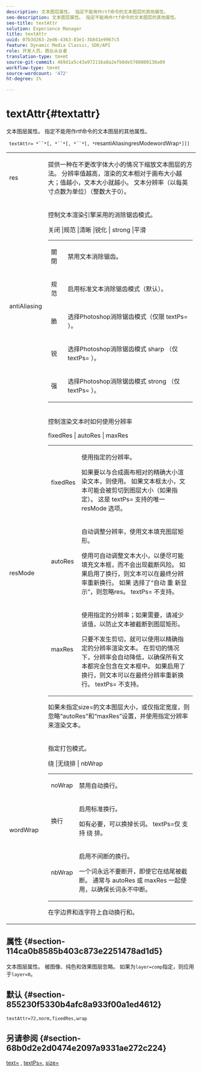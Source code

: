 ```yaml
---
description: 文本图层属性。 指定不能用作rtf命令的文本图层的其他属性。
seo-description: 文本图层属性。 指定不能用作rtf命令的文本图层的其他属性。
seo-title: textAttr
solution: Experience Manager
title: textAttr
uuid: 07b3d263-2ed6-4363-83e1-3b841e9967c5
feature: Dynamic Media Classic，SDK/API
role: 开发人员，商业从业者
translation-type: tm+mt
source-git-commit: 469d1a5c43a972116a8a2efb0de5708800130a99
workflow-type: tm+mt
source-wordcount: '472'
ht-degree: 1%

---
```



# textAttr{#textattr}

文本图层属性。 指定不能用作rtf命令的文本图层的其他属性。

` textAttr= *``*[, *``*[, *``*[, *`resantiAliasingresModewordWrap`*]]]`

<table id="simpletable_0072BF7DF52B4959A14EDEF60A6EBDEE"> 
 <tr class="strow"> 
  <td class="stentry"> <p> <span class="codeph"> <span class="varname"> res  </span> </span> </p> </td> 
  <td class="stentry"> <p>提供一种在不更改字体大小的情况下缩放文本图层的方法。 分辨率值越高，渲染的文本相对于画布大小越大；值越小，文本大小就越小。 文本分辨率（以每英寸点数为单位）（整数大于0）。 </p> </td> 
 </tr> 
 <tr class="strow"> 
  <td class="stentry"> <p> <span class="codeph"> <span class="varname"> antiAliasing  </span> </span> </p> </td> 
  <td class="stentry"> <p>控制文本渲染引擎采用的消除锯齿模式。 </p> <p> <span class="codeph"> 关闭 |规范 |清晰 |锐化 | strong |平滑  </span> </p> <p> 
    <table id="simpletable_AE2331118FCA4BC7877233E287CED6A4"> 
     <tr class="strow"> 
      <td class="stentry"> <p> <span class="codeph"> 關閉 </span> </p> </td> 
      <td class="stentry"> <p>禁用文本消除锯齿。 </p> </td> 
     </tr> 
     <tr class="strow"> 
      <td class="stentry"> <p> <span class="codeph"> 规范  </span> </p> </td> 
      <td class="stentry"> <p>启用标准文本消除锯齿模式（默认）。 </p> </td> 
     </tr> 
     <tr class="strow"> 
      <td class="stentry"> <p> <span class="codeph"> 脆  </span> </p> </td> 
      <td class="stentry"> <p>选择Photoshop消除锯齿模式<span class="codeph">（仅限<span class="codeph"> textPs= </span>）。</span> </p> </td> 
     </tr> 
     <tr class="strow"> 
      <td class="stentry"> <p> <span class="codeph"> 锐  </span> </p> </td> 
      <td class="stentry"> <p>选择Photoshop消除锯齿模式<span class="codeph"> sharp </span>（仅<span class="codeph"> textPs= </span>）。 </p> </td> 
     </tr> 
     <tr class="strow"> 
      <td class="stentry"> <p> <span class="codeph"> 强 </span> </p> </td> 
      <td class="stentry"> <p>选择Photoshop消除锯齿模式<span class="codeph"> strong </span>（仅<span class="codeph"> textPs= </span>）。 </p> </td> 
     </tr> 
    </table> </p> </td> 
 </tr> 
 <tr class="strow"> 
  <td class="stentry"> <p> <span class="codeph"> <span class="varname"> resMode </span> </span> </p> </td> 
  <td class="stentry"> <p>控制渲染文本时如何使用分辨率 </p> <p> <span class="codeph"> fixedRes | autoRes | maxRes  </span> </p> <p> 
    <table id="simpletable_2CFC06DB37154C7C92614FDF7A818DB5"> 
     <tr class="strow"> 
      <td class="stentry"> <p> <span class="codeph"> fixedRes  </span> </p> </td> 
      <td class="stentry"> <p>使用指定的分辨率。 </p> <p>如果要以与合成画布相对的精确大小渲染文本，则使用。 如果文本框太小，文本可能会被剪切到图层大小（如果指定）。 这是<span class="codeph"> textPs= </span>支持的唯一<span class="varname"> resMode </span>选项。 </p> </td> 
     </tr> 
     <tr class="strow"> 
      <td class="stentry"> <p> <span class="codeph"> autoRes  </span> </p> </td> 
      <td class="stentry"> <p>自动调整分辨率，使用文本填充图层矩形。 </p> <p>使用可自动调整文本大小，以便尽可能填充文本框，而不会出现截断风险。 如果启用了换行，则文本可以在最终分辨率重新换行。 <span class="varname"> 如果 </span> 选择了“自动 <span class="codeph"> 重 </span> 新显示”，则忽略res。<span class="codeph"> textPs= </span>不支持。 </p> </td> 
     </tr> 
     <tr class="strow"> 
      <td class="stentry"> <p> <span class="codeph"> maxRes  </span> </p> </td> 
      <td class="stentry"> <p>使用指定的分辨率；如果需要，请减少该值，以防止文本被截断到图层矩形。 </p> <p>只要不发生剪切，就可以使用以精确指定的分辨率渲染文本。 在剪切的情况下，分辨率会自动降低，以确保所有文本都完全包含在文本框中。 如果启用了换行，则文本可以在最终分辨率重新换行。 <span class="codeph"> textPs= </span>不支持。 </p> </td> 
     </tr> 
    </table> </p> <p>如果未指定size=的文本图层大小，或仅指定宽度，则忽略“autoRes”和“maxRes”设置，并使用指定分辨率来渲染文本。 </p> </td> 
 </tr> 
 <tr class="strow"> 
  <td class="stentry"> <p> <span class="codeph"> <span class="varname"> wordWrap  </span> </span> </p> </td> 
  <td class="stentry"> <p>指定打包模式。 </p> <p> <span class="codeph"> 绕 |无绕排 | nbWrap  </span> </p> <p> 
    <table id="simpletable_FF2510E029EC41E29BC30D9FC2923EA3"> 
     <tr class="strow"> 
      <td class="stentry"> <p> <span class="codeph"> noWrap  </span> </p> </td> 
      <td class="stentry"> <p>禁用自动换行。 </p> </td> 
     </tr> 
     <tr class="strow"> 
      <td class="stentry"> <p> <span class="codeph"> 换行 </span> </p> </td> 
      <td class="stentry"> <p>启用标准换行。 </p> <p>如有必要，可以换掉长词。 <span class="codeph"> textPs=仅 </span> 支持 <span class="codeph"> 绕 </span>排。 </p> </td> 
     </tr> 
     <tr class="strow"> 
      <td class="stentry"> <p> <span class="codeph"> nbWrap  </span> </p> </td> 
      <td class="stentry"> <p>启用不间断的换行。 </p> <p>一个词永远不要断开，即使它在结尾被截断。 通常与<span class="codeph"> autoRes </span>或<span class="codeph"> maxRes </span>一起使用，以确保长词永不中断。 </p> </td> 
     </tr> 
    </table> </p> <p><span class="codeph">在字边界和连字符上自动换行</span>和<span class="codeph">。</span> </p> </td> 
 </tr> 
</table>

## 属性 {#section-114ca0b8585b403c873e2251478ad1d5}

文本图层属性。 被图像、纯色和效果图层忽略。 如果为`layer=comp`指定，则应用于`layer=0`。

## 默认 {#section-855230f5330b4afc8a933f00a1ed4612}

`textAttr=72,norm,fixedRes,wrap`

## 另请参阅 {#section-68b0d2e2d0474e2097a9331ae272c224}

[text=](../../../../../is-api/http-ref/image-serving-api-ref/c-http-protocol-reference/c-command-reference/r-text.md#reference-84634052e48548539a1ef63cbe41f22f) ,  [textPs=](../../../../../is-api/http-ref/image-serving-api-ref/c-http-protocol-reference/c-command-reference/r-textps.md#reference-4209a2a6169f44278da2647cfb0cd767),  [size=](../../../../../is-api/http-ref/image-serving-api-ref/c-http-protocol-reference/c-data-types/r-size.md#reference-04d383f32c7b4003bed9978cb854747b)
